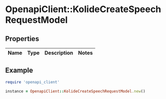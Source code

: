 # OpenapiClient::KolideCreateSpeechRequestModel

## Properties

| Name | Type | Description | Notes |
| ---- | ---- | ----------- | ----- |

## Example

```ruby
require 'openapi_client'

instance = OpenapiClient::KolideCreateSpeechRequestModel.new()
```

